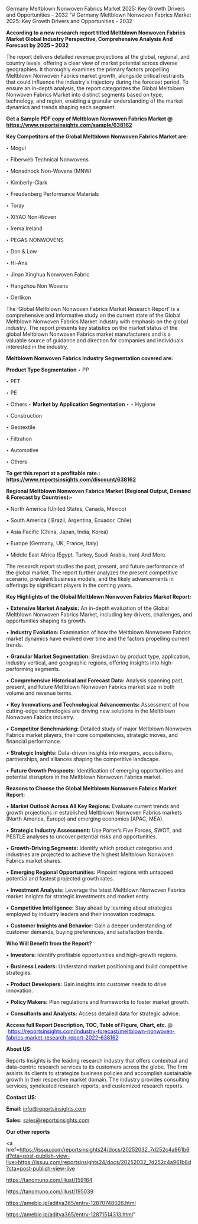 Germany Meltblown Nonwoven Fabrics Market 2025: Key Growth Drivers and Opportunities - 2032
"# Germany Meltblown Nonwoven Fabrics Market 2025: Key Growth Drivers and Opportunities - 2032

<strong>According to a new research report titled Meltblown Nonwoven Fabrics Market Global Industry Perspective, Comprehensive Analysis And Forecast by 2025 – 2032</strong>

The report delivers detailed revenue projections at the global, regional, and country levels, offering a clear view of market potential across diverse geographies. It thoroughly examines the primary factors propelling Meltblown Nonwoven Fabrics market growth, alongside critical restraints that could influence the industry's trajectory during the forecast period. To ensure an in-depth analysis, the report categorizes the Global Meltblown Nonwoven Fabrics Market into distinct segments based on type, technology, and region, enabling a granular understanding of the market dynamics and trends shaping each segment.

<strong>Get a Sample PDF copy of Meltblown Nonwoven Fabrics Market </strong><strong>@<a href=https://www.reportsinsights.com/sample/638162 style=color:#0000ff;> https://www.reportsinsights.com/sample/638162</a></strong></font>

<strong>Key Competitors of the Global Meltblown Nonwoven Fabrics Market are:</strong>

‣ Mogul

‣ Fiberweb Technical Nonwovens

‣ Monadnock Non-Wovens (MNW)

‣ Kimberly-Clark

‣ Freudenberg Performance Materials

‣ Toray

‣ XIYAO Non-Woven

‣ Irema Ireland

‣ PEGAS NONWOVENS

‣ Don & Low

‣ Hi-Ana

‣ Jinan Xinghua Nonwoven Fabric

‣ Hangzhou Non Wovens

‣ Oerlikon

The ‘Global Meltblown Nonwoven Fabrics Market Research Report’ is a comprehensive and informative study on the current state of the Global Meltblown Nonwoven Fabrics Market industry with emphasis on the global industry. The report presents key statistics on the market status of the global Meltblown Nonwoven Fabrics market manufacturers and is a valuable source of guidance and direction for companies and individuals interested in the industry.

<strong>Meltblown Nonwoven Fabrics Industry Segmentation covered are:</strong>

<strong>Product Type Segmentation</strong>
‣
PP

‣ PET

‣ PE

‣ Others
‣ 
<strong>Market by Application Segmentation</strong>
‣
‣  Hygiene

‣ Construction

‣ Geotextile

‣ Filtration

‣ Automotive

‣ Others

<strong>To get this report at a profitable rate.: <a href=https://www.reportsinsights.com/discount/638162 style=color:#0000ff;>https://www.reportsinsights.com/discount/638162</a></strong></font>

<strong>Regional Meltblown Nonwoven Fabrics Market (Regional Output, Demand &amp; Forecast by Countries):-</strong>

• North America (United States, Canada, Mexico)

• South America ( Brazil, Argentina, Ecuador, Chile)

• Asia Pacific (China, Japan, India, Korea)

• Europe (Germany, UK, France, Italy)

• Middle East Africa (Egypt, Turkey, Saudi Arabia, Iran) And More.

The research report studies the past, present, and future performance of the global market. The report further analyzes the present competitive scenario, prevalent business models, and the likely advancements in offerings by significant players in the coming years.

<strong>Key Highlights of the Global Meltblown Nonwoven Fabrics Market Report:</strong>

• <strong>Extensive Market Analysis:</strong> An in-depth evaluation of the Global Meltblown Nonwoven Fabrics Market, including key drivers, challenges, and opportunities shaping its growth.

• <strong>Industry Evolution:</strong> Examination of how the Meltblown Nonwoven Fabrics market dynamics have evolved over time and the factors propelling current trends.

• <strong>Granular Market Segmentation:</strong> Breakdown by product type, application, industry vertical, and geographic regions, offering insights into high-performing segments.

• <strong>Comprehensive Historical and Forecast Data:</strong> Analysis spanning past, present, and future Meltblown Nonwoven Fabrics market size in both volume and revenue terms.

• <strong>Key Innovations and Technological Advancements:</strong> Assessment of how cutting-edge technologies are driving new solutions in the Meltblown Nonwoven Fabrics industry.

• <strong>Competitor Benchmarking:</strong> Detailed study of major Meltblown Nonwoven Fabrics market players, their core competencies, strategic moves, and financial performance.

• <strong>Strategic Insights:</strong> Data-driven insights into mergers, acquisitions, partnerships, and alliances shaping the competitive landscape.

• <strong>Future Growth Prospects:</strong> Identification of emerging opportunities and potential disruptors in the Meltblown Nonwoven Fabrics market.

<strong>Reasons to Choose the Global Meltblown Nonwoven Fabrics Market Report:</strong>

• <strong>Market Outlook Across All Key Regions:</strong> Evaluate current trends and growth projections in established Meltblown Nonwoven Fabrics markets (North America, Europe) and emerging economies (APAC, MEA).

• <strong>Strategic Industry Assessment:</strong> Use Porter’s Five Forces, SWOT, and PESTLE analyses to uncover potential risks and opportunities.

• <strong>Growth-Driving Segments:</strong> Identify which product categories and industries are projected to achieve the highest Meltblown Nonwoven Fabrics market shares.

• <strong>Emerging Regional Opportunities:</strong> Pinpoint regions with untapped potential and fastest projected growth rates.

• <strong>Investment Analysis:</strong> Leverage the latest Meltblown Nonwoven Fabrics market insights for strategic investments and market entry.

• <strong>Competitive Intelligence:</strong> Stay ahead by learning about strategies employed by industry leaders and their innovation roadmaps.

• <strong>Customer Insights and Behavior:</strong> Gain a deeper understanding of customer demands, buying preferences, and satisfaction trends.

<strong>Who Will Benefit from the Report?</strong>

• <strong>Investors:</strong> Identify profitable opportunities and high-growth regions.

• <strong>Business Leaders:</strong> Understand market positioning and build competitive strategies.

• <strong>Product Developers:</strong> Gain insights into customer needs to drive innovation.

• <strong>Policy Makers:</strong> Plan regulations and frameworks to foster market growth.

• <strong>Consultants and Analysts:</strong> Access detailed data for strategic advice.
</ul>
<strong>Access full Report Description, TOC, Table of Figure, Chart, etc. </strong>@  <a href=https://reportsinsights.com/industry-forecast/meltblown-nonwoven-fabrics-market-research-report-2022-638162 style=color:#0000ff;>https://reportsinsights.com/industry-forecast/meltblown-nonwoven-fabrics-market-research-report-2022-638162</a></font>

<strong><strong>About US</strong>:</strong>

Reports Insights is the leading research industry that offers contextual and data-centric research services to its customers across the globe. The firm assists its clients to strategize business policies and accomplish sustainable growth in their respective market domain. The industry provides consulting services, syndicated research reports, and customized research reports.

<strong>Contact US:</strong>

<p class=""""><b>Email:</b> <a href=mailto:info@reportsinsights.com>info@reportsinsights.com</a></p>
<p class=""""><b>Sales:</b> <a href=mailto:sales@reportsinsights.com>sales@reportsinsights.com</a></p>

<strong>Our other reports</strong>

<a href=https://issuu.com/reportsinsights24/docs/20252032_7d252c4a961b6d?cta=post-publish-view-live>https://issuu.com/reportsinsights24/docs/20252032_7d252c4a961b6d?cta=post-publish-view-live</a>

<a href=https://tanomuno.com/illust/159164>https://tanomuno.com/illust/159164</a>

<a href=https://tanomuno.com/illust/195039>https://tanomuno.com/illust/195039</a>

<a href=https://ameblo.jp/aditya365/entry-12870748026.html>https://ameblo.jp/aditya365/entry-12870748026.html</a>

<a href=https://ameblo.jp/aditya365/entry-12871514313.html>https://ameblo.jp/aditya365/entry-12871514313.html</a>"
